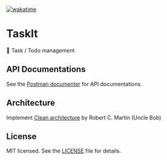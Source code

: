 [![wakatime](https://wakatime.com/badge/github/edwintantawi/taskit.svg)](https://wakatime.com/badge/github/edwintantawi/taskit)

# TaskIt

📑 Task / Todo management

## API Documentations

See the [Postman documenter](https://documenter.getpostman.com/view/25225683/2s8Z75Rp6u) for API documentations.

## Architecture

Implement [Clean architecture](https://blog.cleancoder.com/uncle-bob/2012/08/13/the-clean-architecture.html) by Robert C. Martin (Uncle Bob)

## License

MIT licensed. See the [LICENSE](./LICENSE) file for details.
